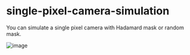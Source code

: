 # single-pixel-camera-simulation
You can simulate a single pixel camera with Hadamard mask or random mask.


![image](https://user-images.githubusercontent.com/40331166/51429173-57a5f980-1c4f-11e9-8e39-50dec23bbfc1.png)
